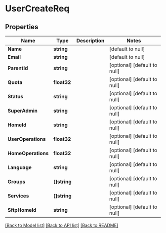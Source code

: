 # UserCreateReq

## Properties
Name | Type | Description | Notes
------------ | ------------- | ------------- | -------------
**Name** | **string** |  | [default to null]
**Email** | **string** |  | [default to null]
**ParentId** | **string** |  | [optional] [default to null]
**Quota** | **float32** |  | [optional] [default to null]
**Status** | **string** |  | [optional] [default to null]
**SuperAdmin** | **string** |  | [optional] [default to null]
**HomeId** | **string** |  | [optional] [default to null]
**UserOperations** | **float32** |  | [optional] [default to null]
**HomeOperations** | **float32** |  | [optional] [default to null]
**Language** | **string** |  | [optional] [default to null]
**Groups** | **[]string** |  | [optional] [default to null]
**Services** | **[]string** |  | [optional] [default to null]
**SftpHomeId** | **string** |  | [optional] [default to null]

[[Back to Model list]](../README.md#documentation-for-models) [[Back to API list]](../README.md#documentation-for-api-endpoints) [[Back to README]](../README.md)


